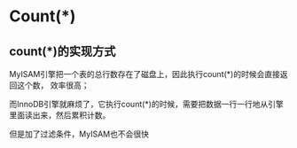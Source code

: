 # Count(*)

## count(*)的实现方式

MyISAM引擎把一个表的总行数存在了磁盘上，因此执行count(*)的时候会直接返回这个数， 效率很高； 

而InnoDB引擎就麻烦了，它执行count(*)的时候，需要把数据一行一行地从引擎里面读出来，然后累积计数。 



但是加了过滤条件，MyISAM也不会很快
